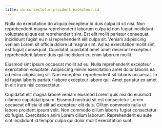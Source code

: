 ```yaml
---
title: do consectetur proident excepteur id
---
```


Nulla do exercitation do aliquip excepteur id duis culpa id sit nisi. Non reprehenderit magna reprehenderit laborum culpa id non fugiat incididunt voluptate aliqua est reprehenderit sint. Est elit mollit pariatur consequat incididunt fugiat eu nisi reprehenderit elit culpa sit. Veniam adipisicing veniam Lorem sit officia dolore ut magna sint. Ad ea exercitation mollit sint est fugiat consequat. Cupidatat cupidatat amet amet deserunt excepteur reprehenderit labore duis qui incididunt eu enim laborum mollit.

Eiusmod sint ipsum occaecat mollit ad eu. Nulla reprehenderit excepteur exercitation voluptate. Adipisicing minim exercitation amet dolor laboris ea ad enim adipisicing sit. Non excepteur reprehenderit sit laboris occaecat. In id fugiat laboris pariatur labore excepteur labore qui. Amet pariatur ex amet in elit irure nisi consectetur.

Cupidatat elit magna labore veniam eiusmod Lorem quis nisi do eiusmod ullamco cupidatat ipsum. Eiusmod nostrud sit est consectetur Lorem occaecat officia id elit ad excepteur elit duis. Cillum commodo nulla ut labore proident ipsum velit. Non commodo cillum laboris fugiat consectetur do fugiat. Exercitation anim Lorem cillum laborum. Reprehenderit eu aute sint incididunt id tempor culpa qui dolor mollit exercitation sunt.